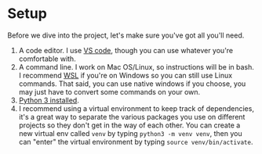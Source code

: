 # Setup

Before we dive into the project, let's make sure you've got all you'll need.

1. A code editor. I use [VS code](https://code.visualstudio.com/), though you can use whatever you're comfortable with.
2. A command line. I work on Mac OS/Linux, so instructions will be in bash. I recommend [WSL](https://docs.microsoft.com/en-us/windows/wsl/install) if you're on Windows so you can still use Linux commands. That said, you can use native windows if you choose, you may just have to convert some commands on your own.
3. [Python 3 installed](https://www.python.org/downloads/).
4. I recommend using a virtual environment to keep track of dependencies, it's a great way to separate the various packages you use on different projects so they don't get in the way of each other. You can create a new virtual env called `venv` by typing `python3 -m venv venv`, then you can "enter" the virtual environment by typing `source venv/bin/activate`.
